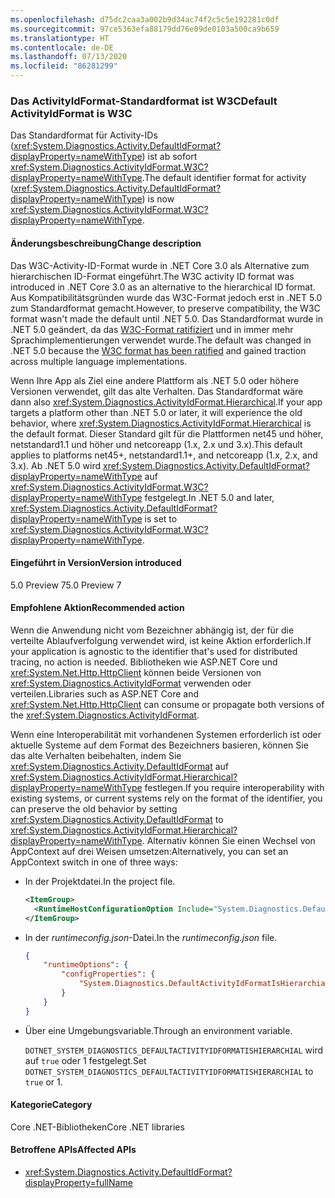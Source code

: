 ```yaml
---
ms.openlocfilehash: d75dc2caa3a002b9d34ac74f2c5c5e192281c0df
ms.sourcegitcommit: 97ce5363efa88179dd76e09de0103a500ca9b659
ms.translationtype: HT
ms.contentlocale: de-DE
ms.lasthandoff: 07/13/2020
ms.locfileid: "86281299"
---
```

### <a name="default-activityidformat-is-w3c"></a><span data-ttu-id="477cb-101">Das ActivityIdFormat-Standardformat ist W3C</span><span class="sxs-lookup"><span data-stu-id="477cb-101">Default ActivityIdFormat is W3C</span></span>

<span data-ttu-id="477cb-102">Das Standardformat für Activity-IDs (<xref:System.Diagnostics.Activity.DefaultIdFormat?displayProperty=nameWithType>) ist ab sofort <xref:System.Diagnostics.ActivityIdFormat.W3C?displayProperty=nameWithType>.</span><span class="sxs-lookup"><span data-stu-id="477cb-102">The default identifier format for activity (<xref:System.Diagnostics.Activity.DefaultIdFormat?displayProperty=nameWithType>) is now <xref:System.Diagnostics.ActivityIdFormat.W3C?displayProperty=nameWithType>.</span></span>

#### <a name="change-description"></a><span data-ttu-id="477cb-103">Änderungsbeschreibung</span><span class="sxs-lookup"><span data-stu-id="477cb-103">Change description</span></span>

<span data-ttu-id="477cb-104">Das W3C-Activity-ID-Format wurde in .NET Core 3.0 als Alternative zum hierarchischen ID-Format eingeführt.</span><span class="sxs-lookup"><span data-stu-id="477cb-104">The W3C activity ID format was introduced in .NET Core 3.0 as an alternative to the hierarchical ID format.</span></span> <span data-ttu-id="477cb-105">Aus Kompatibilitätsgründen wurde das W3C-Format jedoch erst in .NET 5.0 zum Standardformat gemacht.</span><span class="sxs-lookup"><span data-stu-id="477cb-105">However, to preserve compatibility, the W3C format wasn't made the default until .NET 5.0.</span></span> <span data-ttu-id="477cb-106">Das Standardformat wurde in .NET 5.0 geändert, da das [W3C-Format ratifiziert](https://www.w3.org/TR/trace-context/) und in immer mehr Sprachimplementierungen verwendet wurde.</span><span class="sxs-lookup"><span data-stu-id="477cb-106">The default was changed in .NET 5.0 because the [W3C format has been ratified](https://www.w3.org/TR/trace-context/) and gained traction across multiple language implementations.</span></span>

<span data-ttu-id="477cb-107">Wenn Ihre App als Ziel eine andere Plattform als .NET 5.0 oder höhere Versionen verwendet, gilt das alte Verhalten. Das Standardformat wäre dann also <xref:System.Diagnostics.ActivityIdFormat.Hierarchical>.</span><span class="sxs-lookup"><span data-stu-id="477cb-107">If your app targets a platform other than .NET 5.0 or later, it will experience the old behavior, where <xref:System.Diagnostics.ActivityIdFormat.Hierarchical> is the default format.</span></span> <span data-ttu-id="477cb-108">Dieser Standard gilt für die Plattformen net45 und höher, netstandard1.1 und höher und netcoreapp (1.x, 2.x und 3.x).</span><span class="sxs-lookup"><span data-stu-id="477cb-108">This default applies to platforms net45+, netstandard1.1+, and netcoreapp (1.x, 2.x, and 3.x).</span></span> <span data-ttu-id="477cb-109">Ab .NET 5.0 wird <xref:System.Diagnostics.Activity.DefaultIdFormat?displayProperty=nameWithType> auf <xref:System.Diagnostics.ActivityIdFormat.W3C?displayProperty=nameWithType> festgelegt.</span><span class="sxs-lookup"><span data-stu-id="477cb-109">In .NET 5.0 and later, <xref:System.Diagnostics.Activity.DefaultIdFormat?displayProperty=nameWithType> is set to <xref:System.Diagnostics.ActivityIdFormat.W3C?displayProperty=nameWithType>.</span></span>

#### <a name="version-introduced"></a><span data-ttu-id="477cb-110">Eingeführt in Version</span><span class="sxs-lookup"><span data-stu-id="477cb-110">Version introduced</span></span>

<span data-ttu-id="477cb-111">5.0 Preview 7</span><span class="sxs-lookup"><span data-stu-id="477cb-111">5.0 Preview 7</span></span>

#### <a name="recommended-action"></a><span data-ttu-id="477cb-112">Empfohlene Aktion</span><span class="sxs-lookup"><span data-stu-id="477cb-112">Recommended action</span></span>

<span data-ttu-id="477cb-113">Wenn die Anwendung nicht vom Bezeichner abhängig ist, der für die verteilte Ablaufverfolgung verwendet wird, ist keine Aktion erforderlich.</span><span class="sxs-lookup"><span data-stu-id="477cb-113">If your application is agnostic to the identifier that's used for distributed tracing, no action is needed.</span></span> <span data-ttu-id="477cb-114">Bibliotheken wie ASP.NET Core und <xref:System.Net.Http.HttpClient> können beide Versionen von <xref:System.Diagnostics.ActivityIdFormat> verwenden oder verteilen.</span><span class="sxs-lookup"><span data-stu-id="477cb-114">Libraries such as ASP.NET Core and <xref:System.Net.Http.HttpClient> can consume or propagate both versions of the <xref:System.Diagnostics.ActivityIdFormat>.</span></span>

<span data-ttu-id="477cb-115">Wenn eine Interoperabilität mit vorhandenen Systemen erforderlich ist oder aktuelle Systeme auf dem Format des Bezeichners basieren, können Sie das alte Verhalten beibehalten, indem Sie <xref:System.Diagnostics.Activity.DefaultIdFormat> auf <xref:System.Diagnostics.ActivityIdFormat.Hierarchical?displayProperty=nameWithType> festlegen.</span><span class="sxs-lookup"><span data-stu-id="477cb-115">If you require interoperability with existing systems, or current systems rely on the format of the identifier, you can preserve the old behavior by setting <xref:System.Diagnostics.Activity.DefaultIdFormat> to <xref:System.Diagnostics.ActivityIdFormat.Hierarchical?displayProperty=nameWithType>.</span></span> <span data-ttu-id="477cb-116">Alternativ können Sie einen Wechsel von AppContext auf drei Weisen umsetzen:</span><span class="sxs-lookup"><span data-stu-id="477cb-116">Alternatively, you can set an AppContext switch in one of three ways:</span></span>

- <span data-ttu-id="477cb-117">In der Projektdatei.</span><span class="sxs-lookup"><span data-stu-id="477cb-117">In the project file.</span></span>

  ```xml
  <ItemGroup>
    <RuntimeHostConfigurationOption Include="System.Diagnostics.DefaultActivityIdFormatIsHierarchial" Value="true" />
  </ItemGroup>
  ```

- <span data-ttu-id="477cb-118">In der *runtimeconfig.json*-Datei.</span><span class="sxs-lookup"><span data-stu-id="477cb-118">In the *runtimeconfig.json* file.</span></span>

  ```json
  {
      "runtimeOptions": {
          "configProperties": {
              "System.Diagnostics.DefaultActivityIdFormatIsHierarchial": true
          }
      }
  }
  ```

- <span data-ttu-id="477cb-119">Über eine Umgebungsvariable.</span><span class="sxs-lookup"><span data-stu-id="477cb-119">Through an environment variable.</span></span>

  <span data-ttu-id="477cb-120">`DOTNET_SYSTEM_DIAGNOSTICS_DEFAULTACTIVITYIDFORMATISHIERARCHIAL` wird auf `true` oder 1 festgelegt.</span><span class="sxs-lookup"><span data-stu-id="477cb-120">Set `DOTNET_SYSTEM_DIAGNOSTICS_DEFAULTACTIVITYIDFORMATISHIERARCHIAL` to `true` or 1.</span></span>

#### <a name="category"></a><span data-ttu-id="477cb-121">Kategorie</span><span class="sxs-lookup"><span data-stu-id="477cb-121">Category</span></span>

<span data-ttu-id="477cb-122">Core .NET-Bibliotheken</span><span class="sxs-lookup"><span data-stu-id="477cb-122">Core .NET libraries</span></span>

#### <a name="affected-apis"></a><span data-ttu-id="477cb-123">Betroffene APIs</span><span class="sxs-lookup"><span data-stu-id="477cb-123">Affected APIs</span></span>

- <xref:System.Diagnostics.Activity.DefaultIdFormat?displayProperty=fullName>

<!--

#### Affected APIs

- `P:System.Diagnostics.Activity.DefaultIdFormat`

-->
